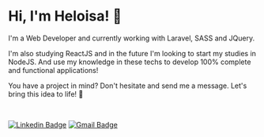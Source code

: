 # Hi, I'm Heloisa! 👾

I'm a Web Developer and currently working with Laravel, SASS and JQuery.

I'm also studying ReactJS and in the future I'm looking to start my studies in NodeJS. And use my knowledge in these techs to develop 100% complete and functional applications!

You have a project in mind? Don't hesitate and send me a message. Let's bring this idea to life! 💜

<br>

[![Linkedin Badge](https://img.shields.io/badge/-Heloisa%20Fernanda-6930C3?style=flat-square&logo=Linkedin&logoColor=white&link=https://www.linkedin.com/in/heloisafernanda2/)](https://www.linkedin.com/in/heloisafernanda2/)
[![Gmail Badge](https://img.shields.io/badge/-heloisafernandadev@gmail.com-6930C3?style=flat-square&logo=Gmail&logoColor=white&link=mailto:heloisafernandadev@gmail.com)](mailto:heloisafernandadev@gmail.com)
